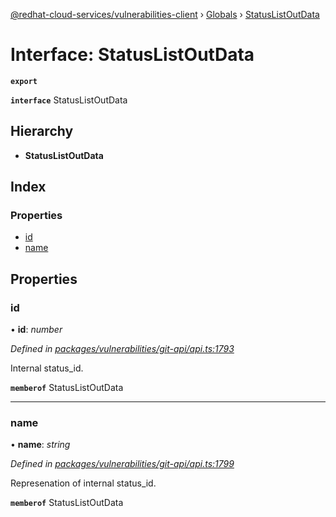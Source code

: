 [@redhat-cloud-services/vulnerabilities-client](../README.md) › [Globals](../globals.md) › [StatusListOutData](statuslistoutdata.md)

# Interface: StatusListOutData

**`export`** 

**`interface`** StatusListOutData

## Hierarchy

* **StatusListOutData**

## Index

### Properties

* [id](statuslistoutdata.md#id)
* [name](statuslistoutdata.md#name)

## Properties

###  id

• **id**: *number*

*Defined in [packages/vulnerabilities/git-api/api.ts:1793](https://github.com/RedHatInsights/javascript-clients/blob/master/packages/vulnerabilities/git-api/api.ts#L1793)*

Internal status_id.

**`memberof`** StatusListOutData

___

###  name

• **name**: *string*

*Defined in [packages/vulnerabilities/git-api/api.ts:1799](https://github.com/RedHatInsights/javascript-clients/blob/master/packages/vulnerabilities/git-api/api.ts#L1799)*

Represenation of internal status_id.

**`memberof`** StatusListOutData
